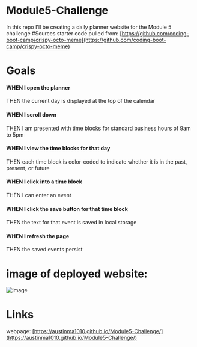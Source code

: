 # Module5-Challenge
In this repo I'll be creating a daily planner website for the Module 5 challenge
#Sources
starter code pulled from: [https://github.com/coding-boot-camp/crispy-octo-meme](https://github.com/coding-boot-camp/crispy-octo-meme)
# Goals
#### WHEN I open the planner
THEN the current day is displayed at the top of the calendar
#### WHEN I scroll down
THEN I am presented with time blocks for standard business hours of 9am to 5pm
#### WHEN I view the time blocks for that day
THEN each time block is color-coded to indicate whether it is in the past, present, or future
#### WHEN I click into a time block
THEN I can enter an event
#### WHEN I click the save button for that time block
THEN the text for that event is saved in local storage
#### WHEN I refresh the page
THEN the saved events persist
# image of deployed website:
![image](https://github.com/Austinma1010/Module5-Challenge/assets/149961201/1cc1239a-1938-4650-badb-5691650132f2)

# Links
webpage: [https://austinma1010.github.io/Module5-Challenge/](https://austinma1010.github.io/Module5-Challenge/)

